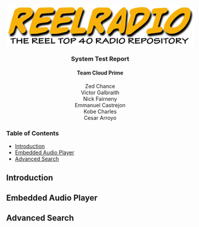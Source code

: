 <div align="center">
  <img src="img/rr-logo.jpg" align=center>
  <h3>System Test Report</h3>
  <h4>Team Cloud Prime</h4>
  Zed Chance<br>
  Victor Galbraith<br>
  Nick Fairneny<br>
  Emmanuel Castrejon<br>
  Kobe Charles<br>
  Cesar Arroyo<br>
</div>

### Table of Contents

- [Introduction](#introduction)
- [Embedded Audio Player](#embedded-audio-player)
- [Advanced Search](#advanced-search)

## Introduction

## Embedded Audio Player

## Advanced Search

